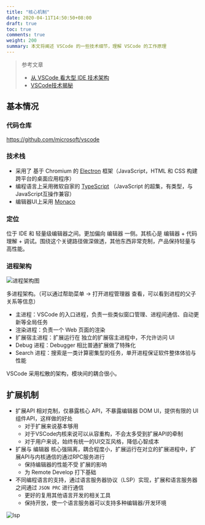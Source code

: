 ```yaml
---
title: "核心机制"
date: 2020-04-11T14:50:50+08:00
draft: true
toc: true
comments: true
weight: 200
summary: 本文将阐述 VSCode 的一些技术细节，理解 VSCode 的工作原理
---
```


> 参考文章
>
> * [从 VSCode 看大型 IDE 技术架构](https://zhuanlan.zhihu.com/p/96041706)
> * [VSCode技术揭秘](https://codeteenager.github.io/vscode-analysis/)

## 基本情况

### 代码仓库

https://github.com/microsoft/vscode

### 技术栈

* 采用了 基于 Chromium 的 [Electron](https://www.electronjs.org/) 框架（JavaScript，HTML 和 CSS 构建跨平台的桌面应用程序）
* 编程语言上采用微软自家的 [TypeScript](https://www.typescriptlang.org/) （JavaScript 的超集，有类型，与JavaScript互操作兼容）
* 编辑器UI上采用 [Monaco](https://microsoft.github.io/monaco-editor/)

### 定位

位于 IDE 和 轻量级编辑器之间。更加偏向 编辑器 一侧。其核心是 编辑器 + 代码理解 + 调试。围绕这个关键路径做深做透，其他东西非常克制，产品保持轻量与高性能。

### 进程架构

![进程架构图](https://img.geek-docs.com/vscode/plugin-dev/plugin-dev-overview-1.png)

多进程架构。（可以通过帮助菜单 -> 打开进程管理器 查看，可以看到进程的父子关系等信息）

* 主进程：VSCode 的入口进程，负责一些类似窗口管理、进程间通信、自动更新等全局任务
* 渲染进程：负责一个 Web 页面的渲染
* 扩展宿主进程：扩展运行在 独立的扩展宿主进程中，不允许访问 UI
* Debug 进程：Debugger 相比普通扩展做了特殊化
* Search 进程：搜索是一类计算密集型的任务，单开进程保证软件整体体验与性能

VSCode 采用松散的架构，模块间的耦合很小。

## 扩展机制

* 扩展API 相对克制，仅暴露核心 API，不暴露编辑器 DOM UI，提供有限的 UI 组件API，这样做的好处
    * 对于扩展来说基本够用
    * 对于VSCode内核来说可以从容重构，不会太多受到扩展API的牵制
    * 对于用户来说，始终有统一的UI交互风格，降低心智成本
* 扩展与 编辑器 核心强隔离，耦合程度小，扩展运行在对立的扩展进程中，扩展API与内核通信的通过RPC服务进行
    * 保持编辑器的性能不受 扩展的影响
    * 为 Remote Develop 打下基础
* 不同编程语言的支持，通过语言服务器协议（LSP）实现，扩展和语言服务器之间通过 `JSON PRC` 进行通信
    * 更好的复用其他语言开发的相关工具
    * 保持开放，使一个语言服务器可以支持多种编辑器/开发环境

![lsp](https://code.visualstudio.com/assets/api/language-extensions/language-server-extension-guide/lsp-languages-editors.png)
